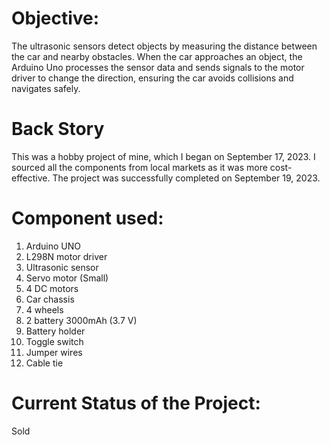 # Objective:
The ultrasonic sensors detect objects by measuring the distance between the car and nearby obstacles. When the car approaches an object, the Arduino Uno processes the sensor data and sends signals to the motor driver to change the direction, ensuring the car avoids collisions and navigates safely.

# Back Story
This was a hobby project of mine, which I began on September 17, 2023. I sourced all the components from local markets as it was more cost-effective. The project was successfully completed on September 19, 2023.

# Component used:
1. Arduino UNO
2. L298N motor driver 
3. Ultrasonic sensor
4. Servo motor (Small)
5. 4 DC motors
6. Car chassis
7. 4 wheels
8. 2 battery 3000mAh (3.7 V)
9. Battery holder
10. Toggle switch 
11. Jumper wires
12. Cable tie

# Current Status of the Project: 
Sold
